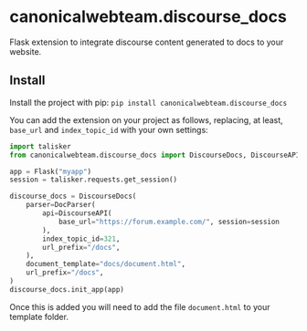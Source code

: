 # canonicalwebteam.discourse_docs

Flask extension to integrate discourse content generated to docs to your website.

## Install

Install the project with pip: `pip install canonicalwebteam.discourse_docs`

You can add the extension on your project as follows, replacing, at least, `base_url` and `index_topic_id` with your own settings:

```python
import talisker
from canonicalwebteam.discourse_docs import DiscourseDocs, DiscourseAPI

app = Flask("myapp")
session = talisker.requests.get_session()

discourse_docs = DiscourseDocs(
    parser=DocParser(
        api=DiscourseAPI(
            base_url="https://forum.example.com/", session=session
        ),
        index_topic_id=321,
        url_prefix="/docs",
    ),
    document_template="docs/document.html",
    url_prefix="/docs",
)
discourse_docs.init_app(app)
```

Once this is added you will need to add the file `document.html` to your template folder.
